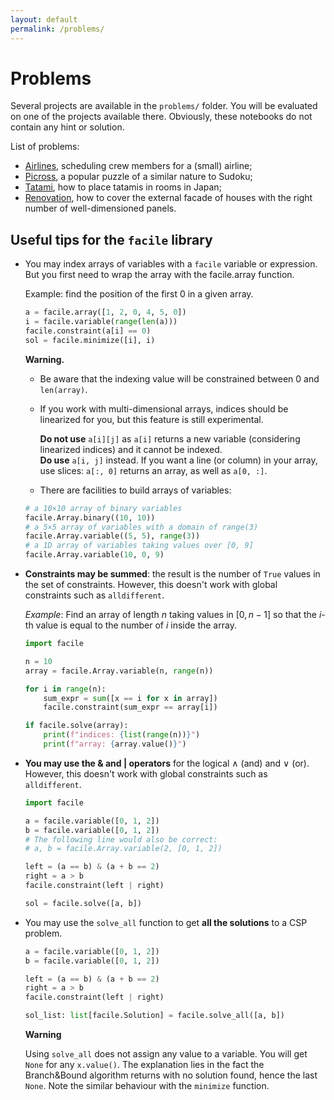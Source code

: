 ```yaml
---
layout: default
permalink: /problems/
---
```


# Problems

Several projects are available in the `problems/` folder. You will be evaluated on one of the projects available there. Obviously, these notebooks do not contain any hint or solution.

List of problems:

- [Airlines](airlines), scheduling crew members for a (small) airline;
- [Picross](picross), a popular puzzle of a similar nature to Sudoku;
- [Tatami](tatami), how to place tatamis in rooms in Japan;
- [Renovation](renovation), how to cover the external facade of houses with the right number of well-dimensioned panels.

## Useful tips for the `facile` library

- You may index arrays of variables with a `facile` variable or expression. But you first need to wrap the array with the facile.array function.

  Example: find the position of the first 0 in a given array.

  ```python
  a = facile.array([1, 2, 0, 4, 5, 0])
  i = facile.variable(range(len(a)))
  facile.constraint(a[i] == 0)
  sol = facile.minimize([i], i)
  ```

  **Warning.**

  - Be aware that the indexing value will be constrained between 0 and `len(array)`.

  - If you work with multi-dimensional arrays, indices should be linearized for you, but this feature is still experimental.

    **Do not use** `a[i][j]` as `a[i]` returns a new variable (considering linearized indices) and it cannot be indexed.  
    **Do use** `a[i, j]` instead. If you want a line (or column) in your array, use slices: `a[:, 0]` returns an array, as well as `a[0, :]`.

  - There are facilities to build arrays of variables:

  ```python
  # a 10×10 array of binary variables
  facile.Array.binary((10, 10))
  # a 5×5 array of variables with a domain of range(3)
  facile.Array.variable((5, 5), range(3))
  # a 1D array of variables taking values over [0, 9]
  facile.Array.variable(10, 0, 9)
  ```

- **Constraints may be summed**: the result is the number of `True` values in the set of constraints. However, this doesn't work with global constraints such as `alldifferent`.

  _Example_: Find an array of length $n$ taking values in $[0, n-1]$ so that the $i$-th value is equal to the number of $i$ inside the array.

  ```python
  import facile

  n = 10
  array = facile.Array.variable(n, range(n))

  for i in range(n):
      sum_expr = sum([x == i for x in array])
      facile.constraint(sum_expr == array[i])

  if facile.solve(array):
      print(f"indices: {list(range(n))}")
      print(f"array: {array.value()}")
  ```

- **You may use the & and \| operators** for the logical $\land$ (and) and $\lor$ (or). However, this doesn't work with global constraints such as `alldifferent`.

  ```python
  import facile

  a = facile.variable([0, 1, 2])
  b = facile.variable([0, 1, 2])
  # The following line would also be correct:
  # a, b = facile.Array.variable(2, [0, 1, 2])

  left = (a == b) & (a + b == 2)
  right = a > b
  facile.constraint(left | right)

  sol = facile.solve([a, b])
  ```

- You may use the `solve_all` function to get **all the solutions** to a CSP problem.

  ```python
  a = facile.variable([0, 1, 2])
  b = facile.variable([0, 1, 2])

  left = (a == b) & (a + b == 2)
  right = a > b
  facile.constraint(left | right)

  sol_list: list[facile.Solution] = facile.solve_all([a, b])
  ```

  **Warning**

  Using `solve_all` does not assign any value to a variable. You will get `None` for any `x.value()`. The explanation lies in the fact the Branch&Bound algorithm returns with no solution found, hence the last `None`. Note the similar behaviour with the `minimize` function.
